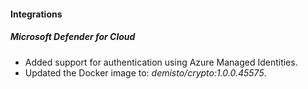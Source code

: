 
#### Integrations
##### Microsoft Defender for Cloud
- Added support for authentication using Azure Managed Identities.
- Updated the Docker image to: *demisto/crypto:1.0.0.45575*.
